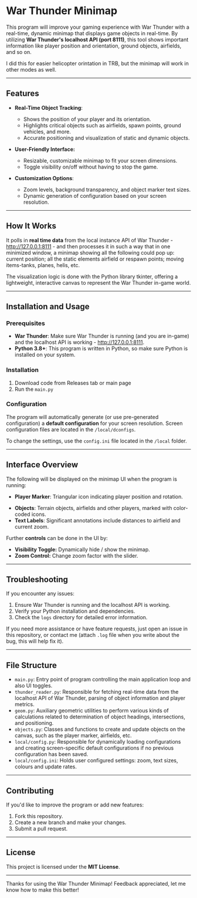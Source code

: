 # War Thunder Minimap

This program will improve your gaming experience with War Thunder with a real-time, dynamic minimap that displays game objects in real-time. By utilizing **War Thunder's localhost API (port 8111)**, this tool shows important information like player position and orientation, ground objects, airfields, and so on.

I did this for easier helicopter orintation in TRB, but the minimap will work in other modes as well.

---
## Features
- **Real-Time Object Tracking**:
    - Shows the position of your player and its orientation.
    - Highlights critical objects such as airfields, spawn points, ground vehicles, and more.
    - Accurate positioning and visualization of static and dynamic objects.
    
- **User-Friendly Interface:**
    - Resizable, customizable minimap to fit your screen dimensions.
    - Toggle visibility on/off without having to stop the game.
- **Customization Options**:
    - Zoom levels, background transparency, and object marker text sizes.
    - Dynamic generation of configuration based on your screen resolution.

---

## How It Works

It polls in **real time data** from the local instance API of War Thunder - http://127.0.0.1:8111 - and then processes it in such a way that in one minimized window, a minimap showing all the following could pop up: current position; all the static elements airfield or respawn points; moving items-tanks, planes, helis, etc.

The visualization logic is done with the Python library tkinter, offering a lightweight, interactive canvas to represent the War Thunder in-game world.

---
## Installation and Usage

### Prerequisites
- **War Thunder**: Make sure War Thunder is running (and you are in-game) and the localhost API is working - http://127.0.0.1:8111.
- **Python 3.8+**: This program is written in Python, so make sure Python is installed on your system.

### Installation
1. Download code from Releases tab or main page
2. Run the `main.py`
 
### Configuration
The program will automatically generate (or use pre-generated configuration) a **default configuration** for your screen resolution. Screen configuration files are located in the `/local/dconfigs`.

To change the settings, use the `config.ini` file located in the `/local` folder.

---
## Interface Overview
 
The following will be displayed on the minimap UI when the program is running:
* **Player Marker**: Triangular icon indicating player position and rotation.
- **Objects**: Terrain objects, airfields and other players, marked with color-coded icons.
- **Text Labels**: Significant annotations include distances to airfield and current zoom.

Further **controls** can be done in the UI by:
- **Visibility Toggle:** Dynamically hide / show the minimap.
- **Zoom Control:** Change zoom factor with the slider.

---
## Troubleshooting

If you encounter any issues:
1. Ensure War Thunder is running and the localhost API is working.
2. Verify your Python installation and dependencies.
3. Check the `logs` directory for detailed error information.

If you need more assistance or have feature requests, just open an issue in this repository, or contact me (attach `.log` file when you write about the bug, this will help fix it).

---
## File Structure

- `main.py`: Entry point of program controlling the main application loop and also UI toggles.
- `thunder_reader.py`: Responsible for fetching real-time data from the localhost API of War Thunder, parsing of object information and player metrics.
- `geom.py`: Auxiliary geometric utilities to perform various kinds of calculations related to determination of object headings, intersections, and positioning.
- `objects.py`: Classes and functions to create and update objects on the canvas, such as the player marker, airfields, etc.
- `local/config.py`: Responsible for dynamically loading configurations and creating screen-specific default configurations if no previous configuration has been saved.
- `local/config.ini`: Holds user configured settings: zoom, text sizes, colours and update rates.

---
## Contributing

If you'd like to improve the program or add new features:
1. Fork this repository.
2. Create a new branch and make your changes.
3. Submit a pull request.

---
## License

This project is licensed under the **MIT License**.

---
Thanks for using the War Thunder Minimap!
Feedback appreciated, let me know how to make this better!